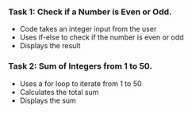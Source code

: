 ### Task 1: Check if a Number is Even or Odd.
- Code takes an integer input from the user
- Uses if-else to check if the number is even or odd
- Displays the result

### Task 2: Sum of Integers from 1 to 50.
- Uses a for loop to iterate from 1 to 50
- Calculates the total sum
- Displays the sum
